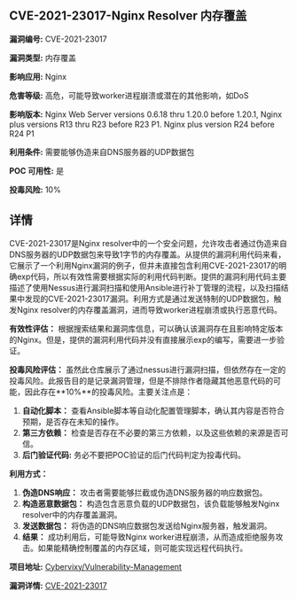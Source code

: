 ## CVE-2021-23017-Nginx Resolver 内存覆盖

**漏洞编号:** CVE-2021-23017

**漏洞类型:** 内存覆盖

**影响应用:** Nginx

**危害等级:** 高危，可能导致worker进程崩溃或潜在的其他影响，如DoS

**影响版本:** Nginx Web Server versions 0.6.18 thru 1.20.0 before 1.20.1, Nginx plus versions R13 thru R23 before R23 P1. Nginx plus version R24 before R24 P1

**利用条件:** 需要能够伪造来自DNS服务器的UDP数据包

**POC 可用性:** 是

**投毒风险:** 10%

## 详情

CVE-2021-23017是Nginx resolver中的一个安全问题，允许攻击者通过伪造来自DNS服务器的UDP数据包来导致1字节的内存覆盖。从提供的漏洞利用代码来看，它展示了一个利用Nginx漏洞的例子，但并未直接包含利用CVE-2021-23017的明确exp代码，所以有效性需要根据实际的利用代码判断。提供的漏洞利用代码主要描述了使用Nessus进行漏洞扫描和使用Ansible进行补丁管理的流程，以及扫描结果中发现的CVE-2021-23017漏洞。利用方式是通过发送特制的UDP数据包，触发Nginx resolver的内存覆盖漏洞，进而导致worker进程崩溃或执行恶意代码。

**有效性评估：**  根据搜索结果和漏洞库信息，可以确认该漏洞存在且影响特定版本的Nginx。但是，提供的漏洞利用代码并没有直接展示exp的编写，需要进一步验证。

**投毒风险评估：**  虽然此仓库展示了通过nessus进行漏洞扫描，但依然存在一定的投毒风险。此报告目的是记录漏洞管理，但是不排除作者隐藏其他恶意代码的可能，因此存在**10%**的投毒风险。主要关注点是：

1.  **自动化脚本：** 查看Ansible脚本等自动化配置管理脚本，确认其内容是否符合预期，是否存在未知的操作。
2.  **第三方依赖：**  检查是否存在不必要的第三方依赖，以及这些依赖的来源是否可信。
3. **后门验证代码:** 务必不要把POC验证的后门代码判定为投毒代码。

**利用方式：**

1.  **伪造DNS响应：** 攻击者需要能够拦截或伪造DNS服务器的响应数据包。
2.  **构造恶意数据包：** 构造包含恶意负载的UDP数据包，该负载能够触发Nginx resolver中的内存覆盖漏洞。
3.  **发送数据包：**  将伪造的DNS响应数据包发送给Nginx服务器，触发漏洞。
4.  **结果：** 成功利用后，可能导致Nginx worker进程崩溃，从而造成拒绝服务攻击。如果能精确控制覆盖的内存区域，则可能实现远程代码执行。

**项目地址:** [Cybervixy/Vulnerability-Management](https://github.com/Cybervixy/Vulnerability-Management)

**漏洞详情:** [CVE-2021-23017](https://nvd.nist.gov/vuln/detail/CVE-2021-23017)